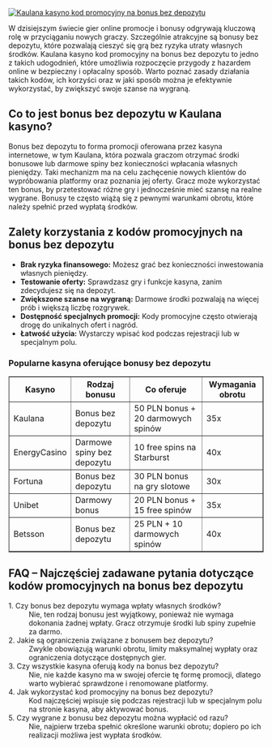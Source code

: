 [![Kaulana kasyno kod promocyjny na bonus bez depozytu](https://123-caf.pages.dev/gitsignup.png)](https://vrmoo.ru/Bt82HjjY)

<div> <p>W dzisiejszym świecie gier online promocje i bonusy odgrywają kluczową rolę w przyciąganiu nowych graczy. Szczególnie atrakcyjne są bonusy bez depozytu, które pozwalają cieszyć się grą bez ryzyka utraty własnych środków. Kaulana kasyno kod promocyjny na bonus bez depozytu to jedno z takich udogodnień, które umożliwia rozpoczęcie przygody z hazardem online w bezpieczny i opłacalny sposób. Warto poznać zasady działania takich kodów, ich korzyści oraz w jaki sposób można je efektywnie wykorzystać, by zwiększyć swoje szanse na wygraną.</p>  <h2>Co to jest bonus bez depozytu w Kaulana kasyno?</h2> <p>Bonus bez depozytu to forma promocji oferowana przez kasyna internetowe, w tym Kaulana, która pozwala graczom otrzymać środki bonusowe lub darmowe spiny bez konieczności wpłacania własnych pieniędzy. Taki mechanizm ma na celu zachęcenie nowych klientów do wypróbowania platformy oraz poznania jej oferty. Gracz może wykorzystać ten bonus, by przetestować różne gry i jednocześnie mieć szansę na realne wygrane. Bonusy te często wiążą się z pewnymi warunkami obrotu, które należy spełnić przed wypłatą środków.</p>  <h2>Zalety korzystania z kodów promocyjnych na bonus bez depozytu</h2> <ul> <li><strong>Brak ryzyka finansowego:</strong> Możesz grać bez konieczności inwestowania własnych pieniędzy.</li> <li><strong>Testowanie oferty:</strong> Sprawdzasz gry i funkcje kasyna, zanim zdecydujesz się na depozyt.</li> <li><strong>Zwiększone szanse na wygraną:</strong> Darmowe środki pozwalają na więcej prób i większą liczbę rozgrywek.</li> <li><strong>Dostępność specjalnych promocji:</strong> Kody promocyjne często otwierają drogę do unikalnych ofert i nagród.</li> <li><strong>Łatwość użycia:</strong> Wystarczy wpisać kod podczas rejestracji lub w specjalnym polu.</li> </ul>  <h3>Popularne kasyna oferujące bonusy bez depozytu</h3> <table border="1" cellspacing="0" cellpadding="5"> <thead> <tr> <th>Kasyno</th> <th>Rodzaj bonusu</th> <th>Co oferuje</th> <th>Wymagania obrotu</th> </tr> </thead> <tbody> <tr> <td>Kaulana</td> <td>Bonus bez depozytu</td> <td>50 PLN bonus + 20 darmowych spinów</td> <td>35x</td> </tr> <tr> <td>EnergyCasino</td> <td>Darmowe spiny bez depozytu</td> <td>10 free spins na Starburst</td> <td>40x</td> </tr> <tr> <td>Fortuna</td> <td>Bonus bez depozytu</td> <td>30 PLN bonus na gry slotowe</td> <td>30x</td> </tr> <tr> <td>Unibet</td> <td>Darmowy bonus</td> <td>20 PLN bonus + 15 free spinów</td> <td>35x</td> </tr> <tr> <td>Betsson</td> <td>Bonus bez depozytu</td> <td>25 PLN + 10 darmowych spinów</td> <td>40x</td> </tr> </tbody> </table>  <h2>FAQ – Najczęściej zadawane pytania dotyczące kodów promocyjnych na bonus bez depozytu</h2> <dl> <dt>1. Czy bonus bez depozytu wymaga wpłaty własnych środków?</dt> <dd>Nie, ten rodzaj bonusu jest wyjątkowy, ponieważ nie wymaga dokonania żadnej wpłaty. Gracz otrzymuje środki lub spiny zupełnie za darmo.</dd>  <dt>2. Jakie są ograniczenia związane z bonusem bez depozytu?</dt> <dd>Zwykle obowiązują warunki obrotu, limity maksymalnej wypłaty oraz ograniczenia dotyczące dostępnych gier.</dd>  <dt>3. Czy wszystkie kasyna oferują kody na bonus bez depozytu?</dt> <dd>Nie, nie każde kasyno ma w swojej ofercie tę formę promocji, dlatego warto wybierać sprawdzone i renomowane platformy.</dd>  <dt>4. Jak wykorzystać kod promocyjny na bonus bez depozytu?</dt> <dd>Kod najczęściej wpisuje się podczas rejestracji lub w specjalnym polu na stronie kasyna, aby aktywować bonus.</dd>  <dt>5. Czy wygrane z bonusu bez depozytu można wypłacić od razu?</dt> <dd>Nie, najpierw trzeba spełnić określone warunki obrotu; dopiero po ich realizacji możliwa jest wypłata środków.</dd> </dl> </div>